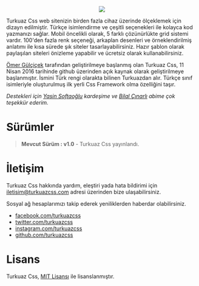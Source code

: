 <p align="center"><img src="http://i.hizliresim.com/nj13YR.png"/></p>

Turkuaz Css web sitenizin birden fazla cihaz üzerinde ölçeklemek için dizayn edilmiştir. Türkçe isimlendirme ve çeşitli seçenekleri ile kolayca kod yazmanızı sağlar. Mobil öncelikli olarak, 5 farklı çözünürlükte grid sistemi vardır. 100'den fazla renk seçeneği,  arkaplan desenleri ve örneklendirilmiş anlatımı ile kısa sürede şık siteler tasarlayabilirsiniz. Hazır şablon olarak paylaşılan siteleri önizleme yapabilir ve ücretsiz olarak kullanabilirsiniz.

[Ömer Gülçiçek](https://github.com/omergulcicek) tarafından geliştirilmeye başlanmış olan Turkuaz Css, 11 Nisan 2016 tarihinde github üzerinden açık kaynak olarak geliştirilmeye başlanmıştır. İsmini Türk rengi olarakta bilinen Turkuazdan alır. Türkçe sınıf isimleriyle oluşturulmuş ilk yerli Css Framework olma özelliğini taşır.

*Destekleri için [Yasin Softaoğlu](https://github.com/ysoftaoglu) kardeşime ve [Bilal Çınarlı](https://github.com/bcinarli) abime çok teşekkür ederim.*

# Sürümler
> **Mevcut Sürüm : v1.0** - Turkuaz Css yayınlandı.

# İletişim
Turkuaz Css hakkında yardım, eleştiri yada hata bildirimi için iletisim@turkuazcss.com adresi üzerinden bize ulaşabilirsiniz.

Sosyal ağ hesaplarımızı takip ederek yeniliklerden haberdar olabilirsiniz.
- [facebook.com/turkuazcss](http://facebook.com/turkuazcss)
- [twitter.com/turkuazcss](http://twitter.com/turkuazcss)
- [instagram.com/turkuazcss](http://instagram.com/turkuazcss)
- [github.com/turkuazcss](http://github.com/turkuazcss)

# Lisans
Turkuaz Css, [MIT Lisansı](https://github.com/turkuazcss/Framework/blob/master/LICENSE) ile lisanslanmıştır.
